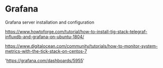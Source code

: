 # Grafana
Grafana server installation and configuration

https://www.howtoforge.com/tutorial/how-to-install-tig-stack-telegraf-influxdb-and-grafana-on-ubuntu-1804/

https://www.digitalocean.com/community/tutorials/how-to-monitor-system-metrics-with-the-tick-stack-on-centos-7

'https://grafana.com/dashboards/5955'
